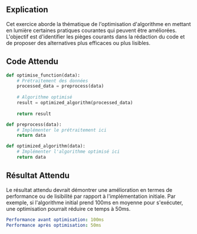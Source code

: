 ## Explication
Cet exercice aborde la thématique de l'optimisation d'algorithme en mettant en lumière certaines pratiques courantes qui peuvent être améliorées. L'objectif est d'identifier les pièges courants dans la rédaction du code et de proposer des alternatives plus efficaces ou plus lisibles.

## Code Attendu
```python
def optimise_function(data):
    # Prétraitement des données
    processed_data = preprocess(data)
    
    # Algorithme optimisé
    result = optimized_algorithm(processed_data)
    
    return result

def preprocess(data):
    # Implémenter le prétraitement ici
    return data

def optimized_algorithm(data):
    # Implémenter l'algorithme optimisé ici
    return data
```

## Résultat Attendu

Le résultat attendu devrait démontrer une amélioration en termes de performance ou de lisibilité par rapport à l'implémentation initiale. Par exemple, si l'algorithme initial prend 100ms en moyenne pour s'exécuter, une optimisation pourrait réduire ce temps à 50ms.

```yaml
Performance avant optimisation: 100ms
Performance après optimisation: 50ms
```